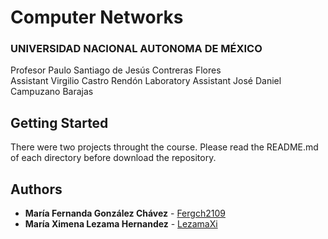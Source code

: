 # Computer Networks
### UNIVERSIDAD NACIONAL AUTONOMA DE MÉXICO

Profesor 	            Paulo Santiago de Jesús Contreras Flores	
Assistant            	Virgilio Castro Rendón
Laboratory Assistant 	José Daniel Campuzano Barajas

## Getting Started

There were two projects throught the course.
Please read the README.md of each directory before download the repository.

## Authors

* **María Fernanda González Chávez** - [Fergch2109](https://github.com/Ferch2109)
* **María Ximena Lezama Hernandez** - [LezamaXi](https://github.com/LezamaXi)
